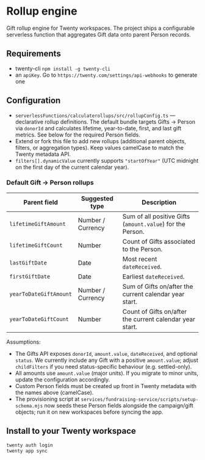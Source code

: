 # Rollup engine

Gift rollup engine for Twenty workspaces. The project ships a configurable
serverless function that aggregates Gift data onto parent Person records.

## Requirements
- twenty-cli `npm install -g twenty-cli`
- an `apiKey`. Go to `https://twenty.com/settings/api-webhooks` to generate one

## Configuration
- `serverlessFunctions/calculaterollups/src/rollupConfig.ts` — declarative rollup definitions. The default bundle targets
  Gifts → Person via `donorId` and calculates lifetime, year-to-date, first, and
  last gift metrics. See below for the required Person fields.
- Extend or fork this file to add new rollups (additional parent objects,
  filters, or aggregation types). Keep values camelCase to match the Twenty
  metadata API.
- `filters[].dynamicValue` currently supports `"startOfYear"` (UTC midnight on
  the first day of the current calendar year).

### Default Gift → Person rollups
| Parent field | Suggested type | Description |
| --- | --- | --- |
| `lifetimeGiftAmount` | Number / Currency | Sum of all positive Gifts (`amount.value`) for the Person. |
| `lifetimeGiftCount` | Number | Count of Gifts associated to the Person. |
| `lastGiftDate` | Date | Most recent `dateReceived`. |
| `firstGiftDate` | Date | Earliest `dateReceived`. |
| `yearToDateGiftAmount` | Number / Currency | Sum of Gifts on/after the current calendar year start. |
| `yearToDateGiftCount` | Number | Count of Gifts on/after the current calendar year start. |

Assumptions:
- The Gifts API exposes `donorId`, `amount.value`, `dateReceived`, and optional
  `status`. We currently include any Gift with a positive `amount.value`; adjust
  `childFilters` if you need status-specific behaviour (e.g. settled-only).
- All amounts use `amount.value` (major units). If you migrate to minor units,
  update the configuration accordingly.
- Custom Person fields must be created up front in Twenty metadata with the
  names above (camelCase).
- The provisioning script at `services/fundraising-service/scripts/setup-schema.mjs`
  now seeds these Person fields alongside the campaign/gift objects; run it on
  new workspaces before syncing the app.

## Install to your Twenty workspace

```bash
twenty auth login
twenty app sync
```
